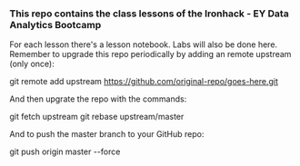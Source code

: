### This repo contains the class lessons of the Ironhack - EY Data Analytics Bootcamp 
For each lesson there's a lesson notebook. Labs will also be done here. 
Remember to upgrade this repo periodically by adding an remote upstream (only once):

git remote add upstream https://github.com/original-repo/goes-here.git 

And then upgrate the repo with the commands:

git fetch upstream
git rebase upstream/master

And to push the master branch to your GitHub repo:

git push origin master --force
